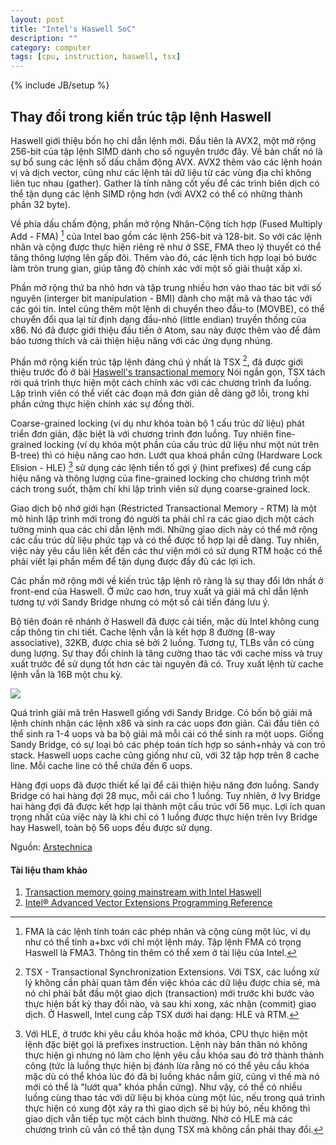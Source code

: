 ```yaml
---
layout: post
title: "Intel's Haswell SoC"
description: ""
category: computer 
tags: [cpu, instruction, haswell, tsx]
---
```

{% include JB/setup %}

## Thay đổi trong kiến trúc tập lệnh Haswell
Haswell giới thiệu bốn họ chỉ dẫn lệnh mới. Đầu tiên là AVX2, một mở rộng
256-bit của tập lệnh SIMD dành cho số nguyên trước đây. Về bản chất nó là sự bổ
sung các lệnh số dấu chấm động AVX. AVX2 thêm vào các lệnh hoán vị và dịch
vector, cũng như các lệnh tải dữ liệu từ các vùng địa chỉ
không liên tục nhau (gather). Gather là tính năng cốt yếu để các trình biên dịch có
thể tận dụng các lệnh SIMD rộng hơn (với AVX2 có thể có những thành phần 32
byte).

Về phía dấu chấm động, phần mở rộng Nhân-Cộng tích hợp (Fused Multiply Add -
FMA) [^1] của Intel bao
gồm các lệnh 256-bit và 128-bit. So với các lệnh nhân và cộng được thực hiện
riêng rẽ như ở SSE, FMA theo lý thuyết có thể tăng thông lượng lên gấp đôi.
Thêm vào đó, các lệnh tích hợp loại bỏ bước làm tròn trung gian, giúp tăng độ
chính xác với một số giải thuật xấp xỉ.

Phần mở rộng thứ ba nhỏ hơn và tập trung nhiều hơn vào thao tác bit với số nguyên
(interger bit manipulation - BMI) dành cho mật mã và thao tác với các gói tin.
Intel cũng thêm một lệnh di chuyển theo đầu-to (MOVBE), có thể chuyển đổi qua
lại từ định dạng đầu-nhỏ (little endian) truyền thống của x86. Nó đã được giới
thiệu đầu tiền ở Atom, sau này được thêm vào để đảm bảo tương thích và
cải thiện hiệu năng với các ứng dụng nhúng.

Phần mở rộng kiến trúc tập lệnh đáng chú ý nhất là TSX [^2], đã được giới thiệu
trước đó ở bài [Haswell's transactional
memory](http://arstechnica.com/business/2012/02/transactional-memory-going-mainstream-with-intel-haswell/)
Nói ngắn gọn, TSX tách rời quá trình thực hiện một cách chính xác với các chương
trình đa luồng. Lập trình viên có thể viết các đoạn mã đơn giản dễ dàng gỡ lỗi,
trong khi phần cứng thực hiện chính xác sự đồng thời.

Coarse-grained locking (ví dụ như khóa toàn bộ 1 cấu trúc dữ liệu) 
phát triển đơn giản, đặc biệt là với chương trình đơn luồng. Tuy nhiên
fine-grained locking (ví dụ khóa một phần của cấu trúc dữ liệu như một nút trên
B-tree) thì có hiệu năng cao hơn. Lướt qua khoá phần cứng (Hardware Lock
Elision - HLE) [^3] sử dụng các lệnh tiền tố gợi ý (hint prefixes) để cung cấp hiệu năng và thông
lượng của fine-grained locking cho chương trình một cách trong suốt, thậm chí khi lập trình viên sử dụng coarse-grained lock.

Giao dịch bộ nhớ giới hạn (Restricted Transactional Memory - RTM) là một mô
hình lập trình mới trong đó người ta phải chỉ ra các giao dịch một cách tường minh
qua các chỉ dẫn lệnh mới. Những giao dịch này có thể mở rộng các cấu trúc dữ
liệu phức tạp và có thể được tổ hợp lại dễ dàng. Tuy nhiên, việc này yêu cầu
liên kết đến các thư viện mới có sử dụng RTM hoặc có thể phải viết lại phần mềm
để tận dụng được đầy đủ các lợi ích.

Các phần mở rộng mới về kiến trúc tập lệnh rõ ràng là sự thay đổi lớn nhất ở
front-end của Haswell. Ở mức cao hơn, truy xuất và giải mã chỉ dẫn lệnh tương
tự với Sandy Bridge nhưng có một số cải tiến đáng lưu ý.

Bộ tiên đoán rẽ nhánh ở Haswell đã được cải tiến, mặc dù Intel không 
cung cấp thông tin chi tiết. Cache lệnh vẫn là kết hợp 8 đường (8-way
associative), 32KB, được chia sẻ bởi 2 luồng. Tương tự, TLBs vẫn có cùng
dung lượng. Sự thay đổi chính là tăng cường thao tác với cache miss và truy xuất trước để sử
dụng tốt hơn các tài nguyên đã có. Truy xuất lệnh từ cache lệnh vẫn là 16B một
chu kỳ.


<img
src="http://cdn.arstechnica.net/wp-content/uploads/2013/04/HSW_IMG_1.png"
style="float:middle" />


Quá trình giải mã trên Haswell giống với Sandy Bridge. Có bốn bộ giải mã lệnh chính
nhận các lệnh x86 và sinh ra các uops đơn giản. Cái đầu tiên có thể sinh ra 1-4
uops và ba bộ giải mã mỗi cái có thể sinh ra một uops. Giống Sandy Bridge, có
sự loại bỏ các phép toán tích hợp so sánh+nhảy và con trỏ stack. Haswell uops
cache cũng giống như cũ, với 32 tập hợp trên 8 cache line. Mỗi cache line có
thể chứa đến 6 uops.

Hàng đợi uops đã được thiết kế lại để cải thiện hiệu năng đơn luồng. Sandy
Bridge có hai hàng đợi 28 mục, mỗi cái cho 1 luồng. Tuy nhiên, ở Ivy Bridge hai
hàng đợi đã được kết hợp lại thành một cấu trúc với 56 mục. Lợi ích quan trọng
nhất của việc này là khi chỉ có 1 luồng được thực hiện trên Ivy Bridge hay
Haswell, toàn bộ 56 uops đều được sử dụng.


[^1]: FMA là các lệnh tính toán các phép nhân và cộng cùng một lúc, ví dụ như
có thể tính a+bxc với chỉ một lệnh máy. Tập lệnh FMA có trọng Haswell là FMA3.
Thông tin thêm có thể xem ở tài liệu của Intel.
[^2]: TSX - Transactional Synchronization Extensions. Với TSX, các luồng xử lý
không cần phải quan tâm đến việc khóa các dữ liệu được chia sẻ, mà nó chỉ phải
bắt đầu một giao dịch (transaction) mới trước khi bước vào thực hiện bất kỳ
thay đổi nào, và sau khi xong, xác nhận (commit) giao dịch. Ở Haswell, Intel
cung cấp TSX dưới hai dạng: HLE và RTM.
[^3]: Với HLE, ở trước khi yêu cầu khóa hoặc mở khóa, CPU thực hiện một lệnh
đặc biệt gọi là prefixes instruction. Lệnh này bản thân nó không thực hiện gì
nhưng nó làm cho lệnh yêu cầu khóa sau đó trở thành thành công (tức là luồng
thực hiện bị đánh lừa rằng nó có thể yêu cầu khóa mặc dù có thể khóa lúc đó đã
bị luồng khác nắm giữ, cũng vì thế mà nó mới có thể là "lướt qua" khóa phần
cứng). Như vậy, có thể có nhiều luồng cùng thao tác với dữ
liệu bị khóa cùng một lúc, nếu trong quá trình thực hiện có xung đột xảy ra thì
giao dịch sẽ bị hủy bỏ, nếu không thì giao dịch vẫn tiếp tục một cách bình
thường. Nhờ có HLE mà các chương trình cũ vẫn có thể tận dụng TSX mà không cần
phải thay đổi.

Nguồn: [Arstechnica](http://arstechnica.com/gadgets/2013/05/a-look-at-haswell/)

#### Tài liệu tham khảo
1. [Transaction memory going mainstream with Intel
Haswell](http://arstechnica.com/business/2012/02/transactional-memory-going-mainstream-with-intel-haswell/)
2. [Intel® Advanced Vector Extensions Programming
Reference](http://software.intel.com/sites/default/files/m/9/2/3/41604)
